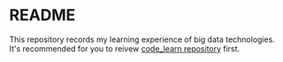 # README

This repository records my learning experience of big data technologies. It's recommended for you to reivew [code_learn repository](https://github.com/agoclover/code_learn) first.
